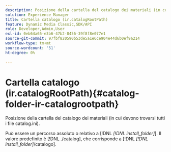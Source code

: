 ```yaml
---
description: Posizione della cartella del catalogo dei materiali (in cui devono trovarsi tutti i file catalog.ini).
solution: Experience Manager
title: Cartella catalogo (ir.catalogRootPath)
feature: Dynamic Media Classic,SDK/API
role: Developer,Admin,User
exl-id: 0eb64a65-e3b6-47b2-8456-39f8f8e077e1
source-git-commit: 97fbf820590b53de5a1e6ce904e44d6b0ef9a214
workflow-type: tm+mt
source-wordcount: '51'
ht-degree: 0%

---
```


# Cartella catalogo (ir.catalogRootPath){#catalog-folder-ir-catalogrootpath}

Posizione della cartella del catalogo dei materiali (in cui devono trovarsi tutti i file catalog.ini).

Può essere un percorso assoluto o relativo a [!DNL *[!DNL install_folder]*]. Il valore predefinito è [!DNL ./catalog], che corrisponde a [!DNL *[!DNL install_folder]*/catalogo].
